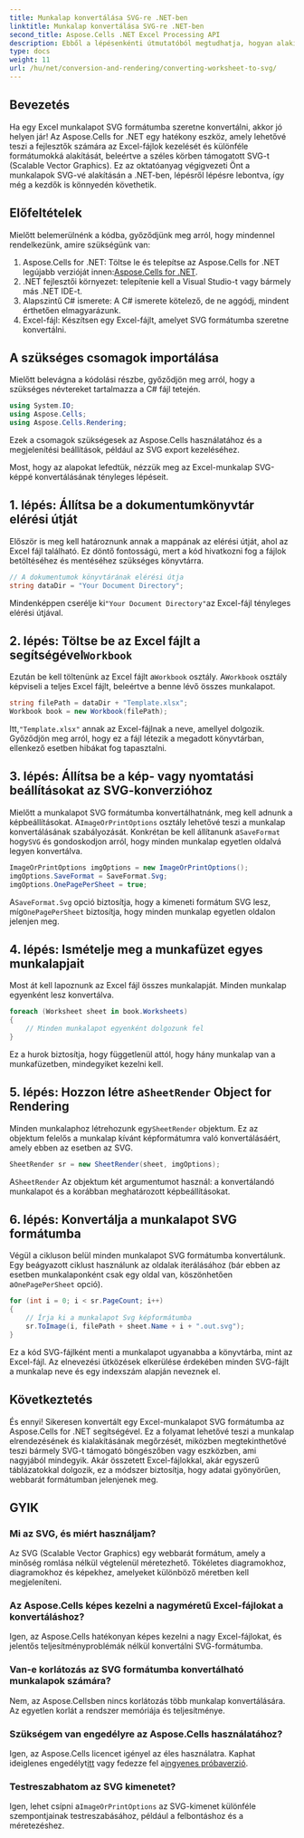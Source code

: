 ```yaml
---
title: Munkalap konvertálása SVG-re .NET-ben
linktitle: Munkalap konvertálása SVG-re .NET-ben
second_title: Aspose.Cells .NET Excel Processing API
description: Ebből a lépésenkénti útmutatóból megtudhatja, hogyan alakíthat át Excel-munkalapot SVG-be az Aspose.Cells for .NET használatával. Tökéletes azoknak a .NET-fejlesztőknek, akik az Excelt SVG formátumba szeretnék renderelni.
type: docs
weight: 11
url: /hu/net/conversion-and-rendering/converting-worksheet-to-svg/
---
```

## Bevezetés

Ha egy Excel munkalapot SVG formátumba szeretne konvertálni, akkor jó helyen jár! Az Aspose.Cells for .NET egy hatékony eszköz, amely lehetővé teszi a fejlesztők számára az Excel-fájlok kezelését és különféle formátumokká alakítását, beleértve a széles körben támogatott SVG-t (Scalable Vector Graphics). Ez az oktatóanyag végigvezeti Önt a munkalapok SVG-vé alakításán a .NET-ben, lépésről lépésre lebontva, így még a kezdők is könnyedén követhetik.

## Előfeltételek

Mielőtt belemerülnénk a kódba, győződjünk meg arról, hogy mindennel rendelkezünk, amire szükségünk van:

1.  Aspose.Cells for .NET: Töltse le és telepítse az Aspose.Cells for .NET legújabb verzióját innen:[Aspose.Cells for .NET](https://releases.aspose.com/cells/net/).
2. .NET fejlesztői környezet: telepítenie kell a Visual Studio-t vagy bármely más .NET IDE-t.
3. Alapszintű C# ismerete: A C# ismerete kötelező, de ne aggódj, mindent érthetően elmagyarázunk.
4. Excel-fájl: Készítsen egy Excel-fájlt, amelyet SVG formátumba szeretne konvertálni.

## A szükséges csomagok importálása

Mielőtt belevágna a kódolási részbe, győződjön meg arról, hogy a szükséges névtereket tartalmazza a C# fájl tetején.

```csharp
using System.IO;
using Aspose.Cells;
using Aspose.Cells.Rendering;
```

Ezek a csomagok szükségesek az Aspose.Cells használatához és a megjelenítési beállítások, például az SVG export kezeléséhez.

Most, hogy az alapokat lefedtük, nézzük meg az Excel-munkalap SVG-képpé konvertálásának tényleges lépéseit.

## 1. lépés: Állítsa be a dokumentumkönyvtár elérési útját

Először is meg kell határoznunk annak a mappának az elérési útját, ahol az Excel fájl található. Ez döntő fontosságú, mert a kód hivatkozni fog a fájlok betöltéséhez és mentéséhez szükséges könyvtárra.

```csharp
// A dokumentumok könyvtárának elérési útja
string dataDir = "Your Document Directory";
```

 Mindenképpen cserélje ki`"Your Document Directory"`az Excel-fájl tényleges elérési útjával.

##  2. lépés: Töltse be az Excel fájlt a segítségével`Workbook`

 Ezután be kell töltenünk az Excel fájlt a`Workbook` osztály. A`Workbook` osztály képviseli a teljes Excel fájlt, beleértve a benne lévő összes munkalapot.

```csharp
string filePath = dataDir + "Template.xlsx";
Workbook book = new Workbook(filePath);
```

 Itt,`"Template.xlsx"` annak az Excel-fájlnak a neve, amellyel dolgozik. Győződjön meg arról, hogy ez a fájl létezik a megadott könyvtárban, ellenkező esetben hibákat fog tapasztalni.

## 3. lépés: Állítsa be a kép- vagy nyomtatási beállításokat az SVG-konverzióhoz

 Mielőtt a munkalapot SVG formátumba konvertálhatnánk, meg kell adnunk a képbeállításokat. A`ImageOrPrintOptions` osztály lehetővé teszi a munkalap konvertálásának szabályozását. Konkrétan be kell állítanunk a`SaveFormat` hogy`SVG` és gondoskodjon arról, hogy minden munkalap egyetlen oldalvá legyen konvertálva.

```csharp
ImageOrPrintOptions imgOptions = new ImageOrPrintOptions();
imgOptions.SaveFormat = SaveFormat.Svg;
imgOptions.OnePagePerSheet = true;
```

 A`SaveFormat.Svg` opció biztosítja, hogy a kimeneti formátum SVG lesz, míg`OnePagePerSheet` biztosítja, hogy minden munkalap egyetlen oldalon jelenjen meg.

## 4. lépés: Ismételje meg a munkafüzet egyes munkalapjait

Most át kell lapoznunk az Excel fájl összes munkalapját. Minden munkalap egyenként lesz konvertálva.

```csharp
foreach (Worksheet sheet in book.Worksheets)
{
    // Minden munkalapot egyenként dolgozunk fel
}
```

Ez a hurok biztosítja, hogy függetlenül attól, hogy hány munkalap van a munkafüzetben, mindegyiket kezelni kell.

##  5. lépés: Hozzon létre a`SheetRender` Object for Rendering

 Minden munkalaphoz létrehozunk egy`SheetRender` objektum. Ez az objektum felelős a munkalap kívánt képformátumra való konvertálásáért, amely ebben az esetben az SVG.

```csharp
SheetRender sr = new SheetRender(sheet, imgOptions);
```

 A`SheetRender` Az objektum két argumentumot használ: a konvertálandó munkalapot és a korábban meghatározott képbeállításokat.

## 6. lépés: Konvertálja a munkalapot SVG formátumba

 Végül a cikluson belül minden munkalapot SVG formátumba konvertálunk. Egy beágyazott ciklust használunk az oldalak iterálásához (bár ebben az esetben munkalaponként csak egy oldal van, köszönhetően a`OnePagePerSheet` opció).

```csharp
for (int i = 0; i < sr.PageCount; i++)
{
    // Írja ki a munkalapot Svg képformátumba
    sr.ToImage(i, filePath + sheet.Name + i + ".out.svg");
}
```

Ez a kód SVG-fájlként menti a munkalapot ugyanabba a könyvtárba, mint az Excel-fájl. Az elnevezési ütközések elkerülése érdekében minden SVG-fájlt a munkalap neve és egy indexszám alapján neveznek el.

## Következtetés

És ennyi! Sikeresen konvertált egy Excel-munkalapot SVG formátumba az Aspose.Cells for .NET segítségével. Ez a folyamat lehetővé teszi a munkalap elrendezésének és kialakításának megőrzését, miközben megtekinthetővé teszi bármely SVG-t támogató böngészőben vagy eszközben, ami nagyjából mindegyik. Akár összetett Excel-fájlokkal, akár egyszerű táblázatokkal dolgozik, ez a módszer biztosítja, hogy adatai gyönyörűen, webbarát formátumban jelenjenek meg.

## GYIK

### Mi az SVG, és miért használjam?
Az SVG (Scalable Vector Graphics) egy webbarát formátum, amely a minőség romlása nélkül végtelenül méretezhető. Tökéletes diagramokhoz, diagramokhoz és képekhez, amelyeket különböző méretben kell megjeleníteni.

### Az Aspose.Cells képes kezelni a nagyméretű Excel-fájlokat a konvertáláshoz?
Igen, az Aspose.Cells hatékonyan képes kezelni a nagy Excel-fájlokat, és jelentős teljesítményproblémák nélkül konvertálni SVG-formátumba.

### Van-e korlátozás az SVG formátumba konvertálható munkalapok számára?
Nem, az Aspose.Cellsben nincs korlátozás több munkalap konvertálására. Az egyetlen korlát a rendszer memóriája és teljesítménye.

### Szükségem van engedélyre az Aspose.Cells használatához?
 Igen, az Aspose.Cells licencet igényel az éles használatra. Kaphat ideiglenes engedélyt[itt](https://purchase.aspose.com/temporary-license/) vagy fedezze fel a[ingyenes próbaverzió](https://releases.aspose.com/).

### Testreszabhatom az SVG kimenetet?
 Igen, lehet csípni a`ImageOrPrintOptions` az SVG-kimenet különféle szempontjainak testreszabásához, például a felbontáshoz és a méretezéshez.